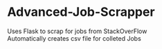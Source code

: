 # Advanced-Job-Scrapper
Uses Flask to scrap for jobs from StackOverFlow  
Automatically creates csv file for colleted Jobs
